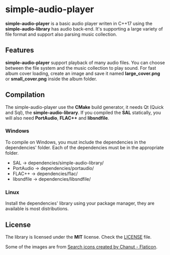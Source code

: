 # simple-audio-player

**simple-audio-player** is a basic audio player writen in C++17 using the **simple-audio-library** has audio back-end. It's supporting a large variety of file format and support also parsing music collection.

## Features

**simple-audio-player** support playback of many audio files. You can choose between the file system and the music collection to play sound. For fast album cover loading, create an image and save it named **large_cover.png** or **small_cover.png** inside the album folder.

## Compilation

The simple-audio-player use the **CMake** build generator, it needs Qt (Quick and Sql), the **simple-audio-library**. If you compiled the **SAL** statically, you will also need **PortAudio**, **FLAC++** and **libsndfile**.

### Windows

To compile on Windows, you must include the dependencies in the dependencies' folder. Each of the dependencies must be in the appropriate folder.

- SAL -> dependencies/simple-audio-library/
- PortAudio -> dependencies/portaudio/
- FLAC++ -> dependencies/flac/
- libsndfile -> dependencies/libsndfile/

### Linux

Install the dependencies' library using your package manager, they are available is most distributions.

## License

The library is licensed under the **MIT** license. Check the [LICENSE](LICENSE) file.

Some of the images are from <a href="https://www.flaticon.com/free-icons/search" title="search icons">Search icons created by Chanut - Flaticon</a>.
